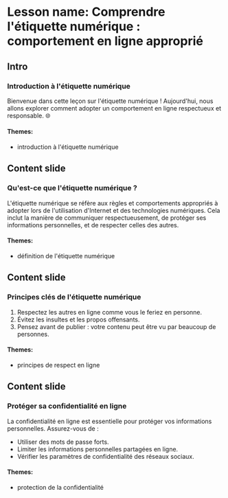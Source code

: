 # Lesson name: Comprendre l'étiquette numérique : comportement en ligne approprié

## Intro

### Introduction à l'étiquette numérique

Bienvenue dans cette leçon sur l'étiquette numérique ! Aujourd'hui, nous allons explorer comment adopter un comportement en ligne respectueux et responsable. 🌐

#### **Themes:**
- introduction à l'étiquette numérique

## Content slide

### Qu'est-ce que l'étiquette numérique ?

L'étiquette numérique se réfère aux règles et comportements appropriés à adopter lors de l'utilisation d'Internet et des technologies numériques. Cela inclut la manière de communiquer respectueusement, de protéger ses informations personnelles, et de respecter celles des autres.

#### **Themes:**
- définition de l'étiquette numérique

## Content slide

### Principes clés de l'étiquette numérique

1. Respectez les autres en ligne comme vous le feriez en personne. 
2. Évitez les insultes et les propos offensants. 
3. Pensez avant de publier : votre contenu peut être vu par beaucoup de personnes.

#### **Themes:**
- principes de respect en ligne

## Content slide

### Protéger sa confidentialité en ligne

La confidentialité en ligne est essentielle pour protéger vos informations personnelles. Assurez-vous de : 
- Utiliser des mots de passe forts. 
- Limiter les informations personnelles partagées en ligne. 
- Vérifier les paramètres de confidentialité des réseaux sociaux.

#### **Themes:**
- protection de la confidentialité
